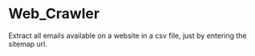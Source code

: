 # Web_Crawler
Extract all emails available on a website in a csv file, just by entering the sitemap url.
